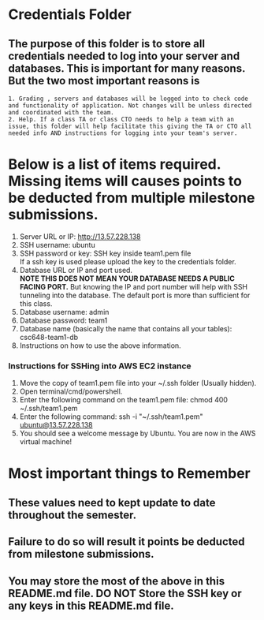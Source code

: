 # Credentials Folder

## The purpose of this folder is to store all credentials needed to log into your server and databases. This is important for many reasons. But the two most important reasons is
    1. Grading , servers and databases will be logged into to check code and functionality of application. Not changes will be unless directed and coordinated with the team.
    2. Help. If a class TA or class CTO needs to help a team with an issue, this folder will help facilitate this giving the TA or CTO all needed info AND instructions for logging into your team's server. 


# Below is a list of items required. Missing items will causes points to be deducted from multiple milestone submissions.

1. Server URL or IP: http://13.57.228.138
2. SSH username: ubuntu
3. SSH password or key: SSH key inside team1.pem file
    <br> If a ssh key is used please upload the key to the credentials folder.
4. Database URL or IP and port used.
    <br><strong> NOTE THIS DOES NOT MEAN YOUR DATABASE NEEDS A PUBLIC FACING PORT.</strong> But knowing the IP and port number will help with SSH tunneling into the database. The default port is more than sufficient for this class.
5. Database username: admin
6. Database password: team1
7. Database name (basically the name that contains all your tables): csc648-team1-db
8. Instructions on how to use the above information.

### Instructions for SSHing into AWS EC2 instance
1. Move the copy of team1.pem file into your ~/.ssh folder (Usually hidden).
2. Open terminal/cmd/powershell.
3. Enter the following command on the team1.pem file: chmod 400 ~/.ssh/team1.pem
4. Enter the following command: ssh -i "~/.ssh/team1.pem" ubuntu@13.57.228.138
5. You should see a welcome message by Ubuntu. You are now in the AWS virtual machine!

# Most important things to Remember
## These values need to kept update to date throughout the semester. <br>
## <strong>Failure to do so will result it points be deducted from milestone submissions.</strong><br>
## You may store the most of the above in this README.md file. DO NOT Store the SSH key or any keys in this README.md file.

